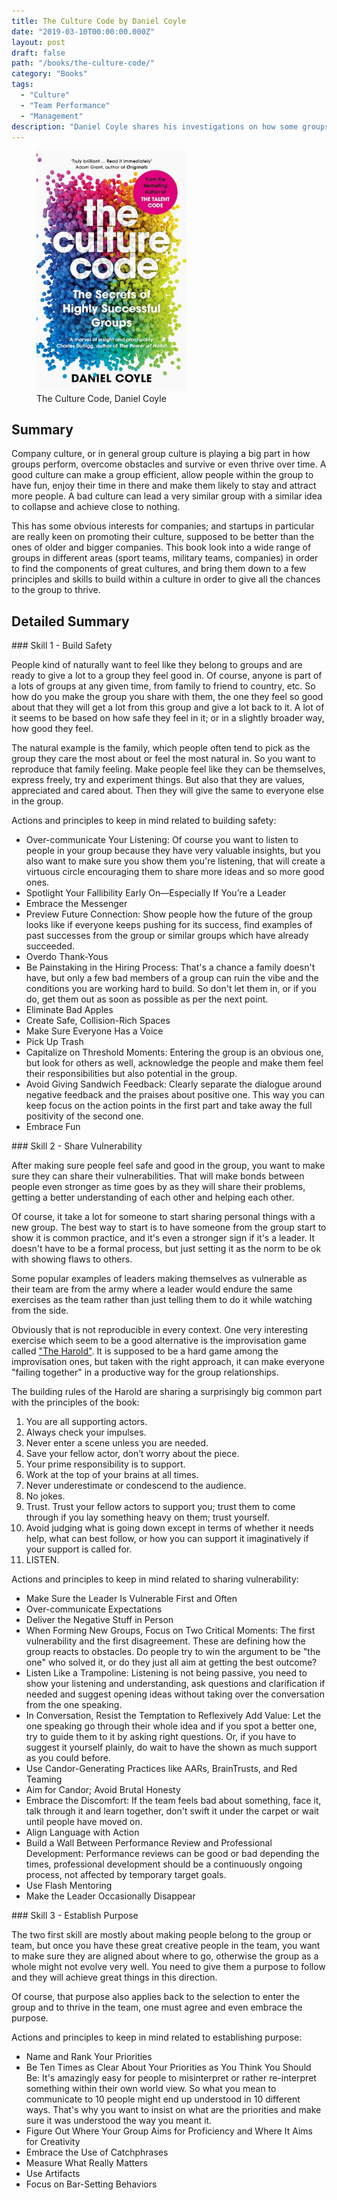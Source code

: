 ```yaml
---
title: The Culture Code by Daniel Coyle
date: "2019-03-10T00:00:00.000Z"
layout: post
draft: false
path: "/books/the-culture-code/"
category: "Books"
tags:
  - "Culture"
  - "Team Performance"
  - "Management"
description: "Daniel Coyle shares his investigations on how some groups end up performing great together and what are the shared characteristic between these successful groups."
---
```


<figure class="float-left" style="width: 240px">
  <img src="./the-culture-code-cover.jpg" alt="The Culture Code cover">
  <figcaption>The Culture Code, Daniel Coyle</figcaption>
</figure>

## Summary

Company culture, or in general group culture is playing a big part in how groups perform, overcome obstacles and survive or even thrive over time. A good culture can make a group efficient, allow people within the group to have fun, enjoy their time in there and make them likely to stay and attract more people. A bad culture can lead a very similar group with a similar idea to collapse and achieve close to nothing.

This has some obvious interests for companies; and startups in particular are really keen on promoting their culture, supposed to be better than the ones of older and bigger companies. This book look into a wide range of groups in different areas (sport teams, military teams, companies) in order to find the components of great cultures, and bring them down to a few principles and skills to build within a culture in order to give all the chances to the group to thrive.

## Detailed Summary

### Skill 1 - Build Safety

People kind of naturally want to feel like they belong to groups and are ready to give a lot to a group they feel good in. Of course, anyone is part of a lots of groups at any given time, from family to friend to country, etc. So how do you make the group you share with them, the one they feel so good about that they will get a lot from this group and give a lot back to it. A lot of it seems to be based on how safe they feel in it; or in a slightly broader way, how good they feel.

The natural example is the family, which people often tend to pick as the group they care the most about or feel the most natural in. So you want to reproduce that family feeling. Make people feel like they can be themselves, express freely, try and experiment things. But also that they are values, appreciated and cared about. Then they will give the same to everyone else in the group.

Actions and principles to keep in mind related to building safety:

- Over-communicate Your Listening: Of course you want to listen to people in your group because they have very valuable insights, but you also want to make sure you show them you're listening, that will create a virtuous circle encouraging them to share more ideas and so more good ones.
- Spotlight Your Fallibility Early On—Especially If You’re a Leader
- Embrace the Messenger
- Preview Future Connection: Show people how the future of the group looks like if everyone keeps pushing for its success, find examples of past successes from the group or similar groups which have already succeeded.
- Overdo Thank-Yous
- Be Painstaking in the Hiring Process: That's a chance a family doesn't have, but only a few bad members of a group can ruin the vibe and the conditions you are working hard to build. So don't let them in, or if you do, get them out as soon as possible as per the next point.
- Eliminate Bad Apples
- Create Safe, Collision-Rich Spaces
- Make Sure Everyone Has a Voice
- Pick Up Trash
- Capitalize on Threshold Moments: Entering the group is an obvious one, but look for others as well, acknowledge the people and make them feel their responsibilities but also potential in the group.
- Avoid Giving Sandwich Feedback: Clearly separate the dialogue around negative feedback and the praises about positive one. This way you can keep focus on the action points in the first part and take away the full positivity of the second one.
- Embrace Fun

### Skill 2 - Share Vulnerability

After making sure people feel safe and good in the group, you want to make sure they can share their vulnerabilities. That will make bonds between people even stronger as time goes by as they will share their problems, getting a better understanding of each other and helping each other.

Of course, it take a lot for someone to start sharing personal things with a new group. The best way to start is to have someone from the group start to show it is common practice, and it's even a stronger sign if it's a leader. It doesn't have to be a formal process, but just setting it as the norm to be ok with showing flaws to others.

Some popular examples of leaders making themselves as vulnerable as their team are from the army where a leader would endure the same exercises as the team rather than just telling them to do it while watching from the side.

Obviously that is not reproducible in every context. One very interesting exercise which seem to be a good alternative is the improvisation game called <a href="https://en.wikipedia.org/wiki/Harold_(improvisation)" target="_blank" rel="noopener noreferrer">"The Harold"</a>. It is supposed to be a hard game among the improvisation ones, but taken with the right approach, it can make everyone "failing together" in a productive way for the group relationships.

The building rules of the Harold are sharing a surprisingly big common part with the principles of the book:

1. You are all supporting actors.
2. Always check your impulses.
3. Never enter a scene unless you are needed.
4. Save your fellow actor, don’t worry about the piece.
5. Your prime responsibility is to support.
6. Work at the top of your brains at all times.
7. Never underestimate or condescend to the audience.
8. No jokes.
9. Trust. Trust your fellow actors to support you; trust them to come through if you lay something heavy on them; trust yourself.
10. Avoid judging what is going down except in terms of whether it needs help, what can best follow, or how you can support it imaginatively if your support is called for.
11. LISTEN.

Actions and principles to keep in mind related to sharing vulnerability:

- Make Sure the Leader Is Vulnerable First and Often
- Over-communicate Expectations
- Deliver the Negative Stuff in Person
- When Forming New Groups, Focus on Two Critical Moments: The first vulnerability and the first disagreement. These are defining how the group reacts to obstacles. Do people try to win the argument to be "the one" who solved it, or do they just all aim at getting the best outcome?
- Listen Like a Trampoline: Listening is not being passive, you need to show your listening and understanding, ask questions and clarification if needed and suggest opening ideas without taking over the conversation from the one speaking.
- In Conversation, Resist the Temptation to Reflexively Add Value: Let the one speaking go through their whole idea and if you spot a better one, try to guide them to it by asking right questions. Or, if you have to suggest it yourself plainly, do wait to have the shown as much support as you could before.
- Use Candor-Generating Practices like AARs, BrainTrusts, and Red Teaming
- Aim for Candor; Avoid Brutal Honesty
- Embrace the Discomfort: If the team feels bad about something, face it, talk through it and learn together, don't swift it under the carpet or wait until people have moved on.
- Align Language with Action
- Build a Wall Between Performance Review and Professional Development: Performance reviews can be good or bad depending the times, professional development should be a continuously ongoing process, not affected by temporary target goals.
- Use Flash Mentoring
- Make the Leader Occasionally Disappear

### Skill 3 - Establish Purpose

The two first skill are mostly about making people belong to the group or team, but once you have these great creative people in the team, you want to make sure they are aligned about where to go, otherwise the group as a whole might not evolve very well. You need to give them a purpose to follow and they will achieve great things in this direction.

Of course, that purpose also applies back to the selection to enter the group and to thrive in the team, one must agree and even embrace the purpose.

Actions and principles to keep in mind related to establishing purpose:

- Name and Rank Your Priorities
- Be Ten Times as Clear About Your Priorities as You Think You Should Be: It's amazingly easy for people to misinterpret or rather re-interpret something within their own world view. So what you mean to communicate to 10 people might end up understood in 10 different ways. That's why you want to insist on what are the priorities and make sure it was understood the way you meant it.
- Figure Out Where Your Group Aims for Proficiency and Where It Aims for Creativity
- Embrace the Use of Catchphrases
- Measure What Really Matters
- Use Artifacts
- Focus on Bar-Setting Behaviors
